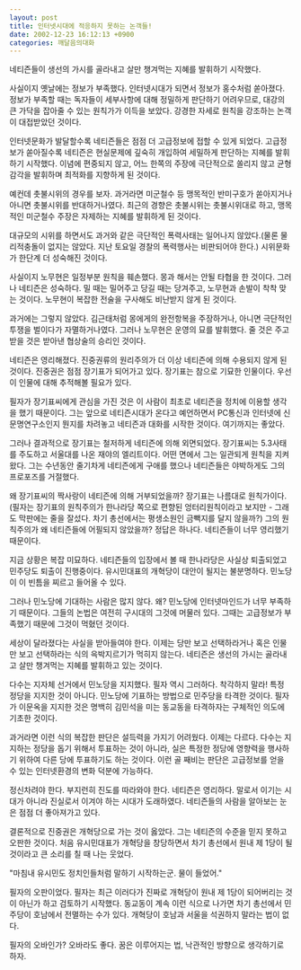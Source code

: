 ```yaml
---
layout: post
title: 인터넷시대에 적응하지 못하는 논객들!
date: 2002-12-23 16:12:13 +0900
categories: 깨달음의대화
---
```

네티즌들이 생선의 가시를 골라내고 살만 챙겨먹는 지혜를 발휘하기 시작했다.
  

  
사실이지 옛날에는 정보가 부족했다. 인터넷시대가 되면서 정보가 홍수처럼 쏟아졌다. 정보가 부족할 때는 독자들이 세부사항에 대해 정밀하게 판단하기 어려우므로, 대강의 큰 가닥을 잡아줄 수 있는 원칙가가 이득을 보았다. 강경한 자세로 원칙을 강조하는 논객이 대접받았던 것이다.
  

  
인터넷문화가 발달할수록 네티즌들은 점점 더 고급정보에 접할 수 있게 되었다. 고급정보가 쏟아질수록 네티즌은 현실문제에 깊숙히 개입하여 세밀하게 판단하는 지혜를 발휘하기 시작했다. 이념에 편중되지 않고, 어느 한쪽의 주장에 극단적으로 쏠리지 않고 균형감각을 발휘하며 최적화를 지향하게 된 것이다.
  

  
예컨데 촛불시위의 경우를 보자. 과거라면 미군철수 등 맹목적인 반미구호가 쏟아지거나 아니면 촛불시위를 반대하거나였다. 최근의 경향은 촛불시위는 촛불시위대로 하고, 맹목적인 미군철수 주장은 자제하는 지혜를 발휘하게 된 것이다.
  

  
대규모의 시위를 하면서도 과거와 같은 극단적인 폭력사태는 일어나지 않았다.(물론 물리적충돌이 없지는 않았다. 지난 토요일 경찰의 폭력행사는 비판되어야 한다.) 시위문화가 한단계 더 성숙해진 것이다.
  

  
사실이지 노무현은 일정부분 원칙을 훼손했다. 몽과 해서는 안될 타협을 한 것이다. 그러나 네티즌은 성숙하다. 밀 때는 밀어주고 당길 때는 당겨주고, 노무현과 손발이 착착 맞는 것이다. 노무현이 복잡한 전술을 구사해도 비난받지 않게 된 것이다.
  

  
과거에는 그렇지 않았다. 김근태처럼 몽에게의 완전항복을 주장하거나, 아니면 극단적인 투쟁을 벌이다가 자멸하거나였다. 그러나 노무현은 운영의 묘를 발휘했다. 줄 것은 주고 받을 것은 받아낸 협상술의 승리인 것이다.
  

  
네티즌은 영리해졌다. 진중권류의 원리주의가 더 이상 네티즌에 의해 수용되지 않게 된 것이다. 진중권은 점점 장기표가 되어가고 있다. 장기표는 참으로 기묘한 인물이다. 우선 이 인물에 대해 추적해볼 필요가 있다.
  

  
필자가 장기표씨에게 관심을 가진 것은 이 사람이 최초로 네티즌을 정치에 이용할 생각을 했기 때문이다. 그는 앞으로 네티즌시대가 온다고 예언하면서 PC통신과 인터넷에 신문명연구소인지 뭔지를 차려놓고 네티즌과 대화를 시작한 것이다. 여기까지는 좋았다.
  

  
그러나 결과적으로 장기표는 철저하게 네티즌에 의해 외면되었다. 장기표씨는 5.3사태를 주도하고 서울대를 나온 재야의 엘리트이다. 어떤 면에서 그는 일관되게 원칙을 지켜왔다. 그는 수년동안 줄기차게 네티즌에게 구애를 했으나 네티즌들은 야박하게도 그의 프로포즈를 거절했다.
  

  
왜 장기표씨의 짝사랑이 네티즌에 의해 거부되었을까? 장기표는 나름대로 원칙가이다.(필자는 장기표의 원칙주의가 한나라당 쪽으로 편향된 엉터리원칙이라고 보지만 - 그래도 막판에는 줄을 잘섰다. 차기 총선에서는 평생소원인 금빽지를 달지 않을까?) 그의 원칙주의가 왜 네티즌들에 어필되지 않았을까? 정답은 하나다. 네티즌들이 너무 영리했기 때문이다.
  

  
지금 상황은 복잡 미묘하다. 네티즌들의 입장에서 볼 때 한나라당은 사실상 퇴출되었고 민주당도 퇴출이 진행중이다. 유시민대표의 개혁당이 대안이 될지는 불분명하다. 민노당이 이 빈틈을 찌르고 들어올 수 있다.
  

  
그러나 민노당에 기대하는 사람은 많지 않다. 왜? 민노당에 인터넷마인드가 너무 부족하기 때문이다. 그들의 논법은 여전히 구시대의 그것에 머물러 있다. 그때는 고급정보가 부족했기 때문에 그것이 먹혔던 것이다.
  

  
세상이 달라졌다는 사실을 받아들여야 한다. 이제는 당만 보고 선택하라거나 혹은 인물만 보고 선택하라는 식의 윽박지르기가 먹히지 않는다. 네티즌은 생선의 가시는 골라내고 살만 챙겨먹는 지혜를 발휘하고 있는 것이다.
  

  
다수는 지자체 선거에서 민노당을 지지했다. 필자 역시 그러하다. 착각하지 말라! 특정 정당을 지지한 것이 아니다. 민노당에 기표하는 방법으로 민주당을 타격한 것이다. 필자가 이문옥을 지지한 것은 명백히 김민석을 미는 동교동을 타격하자는 구체적인 의도에 기초한 것이다.
  

  
과거라면 이런 식의 복잡한 판단은 설득력을 가지기 어려웠다. 이제는 다르다. 다수는 지지하는 정당을 돕기 위해서 투표하는 것이 아니라, 실은 특정한 정당에 영향력을 행사하기 위하여 다른 당에 투표하기도 하는 것이다. 이런 골 째비는 판단은 고급정보를 얻을 수 있는 인터넷환경의 변화 덕분에 가능하다.
  

  
정신차려야 한다. 부지런히 진도를 따라와야 한다. 네티즌은 영리하다. 말로서 이기는 시대가 아니라 진실로서 이겨야 하는 시대가 도래하였다. 네티즌들의 사람을 알아보는 눈은 점점 더 좋아져가고 있다.
  

  
결론적으로 진중권은 개혁당으로 가는 것이 옳았다. 그는 네티즌의 수준을 믿지 못하고 오판한 것이다. 처음 유시민대표가 개혁당을 창당하면서 차기 총선에서 원내 제 1당이 될 것이라고 큰 소리를 칠 때 나는 웃었다.
  

  
"마침내 유시민도 정치인들처럼 말하기 시작하는군. 물이 들었어."
  

  
필자의 오판이었다. 필자는 최근 이러다가 진짜로 개혁당이 원내 제 1당이 되어버리는 것이 아닌가 하고 검토하기 시작했다. 동교동이 계속 이런 식으로 나가면 차기 총선에서 민주당이 호남에서 전멸하는 수가 있다. 개혁당이 호남과 서울을 석권하지 말라는 법이 없다.
  

  
필자의 오바인가? 오바라도 좋다. 꿈은 이루어지는 법, 낙관적인 방향으로 생각하기로 하자.